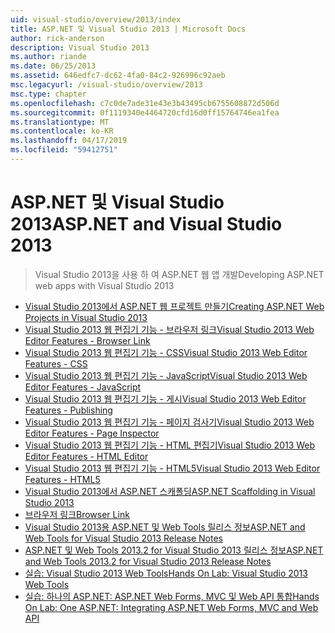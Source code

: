 ```yaml
---
uid: visual-studio/overview/2013/index
title: ASP.NET 및 Visual Studio 2013 | Microsoft Docs
author: rick-anderson
description: Visual Studio 2013
ms.author: riande
ms.date: 06/25/2013
ms.assetid: 646edfc7-dc62-4fa0-84c2-926996c92aeb
msc.legacyurl: /visual-studio/overview/2013
msc.type: chapter
ms.openlocfilehash: c7c0de7ade31e43e3b43495cb6755608872d506d
ms.sourcegitcommit: 0f1119340e4464720cfd16d0ff15764746ea1fea
ms.translationtype: MT
ms.contentlocale: ko-KR
ms.lasthandoff: 04/17/2019
ms.locfileid: "59412751"
---
```

# <a name="aspnet-and-visual-studio-2013"></a><span data-ttu-id="06082-103">ASP.NET 및 Visual Studio 2013</span><span class="sxs-lookup"><span data-stu-id="06082-103">ASP.NET and Visual Studio 2013</span></span>

> <span data-ttu-id="06082-104">Visual Studio 2013을 사용 하 여 ASP.NET 웹 앱 개발</span><span class="sxs-lookup"><span data-stu-id="06082-104">Developing ASP.NET web apps with Visual Studio 2013</span></span>


- [<span data-ttu-id="06082-105">Visual Studio 2013에서 ASP.NET 웹 프로젝트 만들기</span><span class="sxs-lookup"><span data-stu-id="06082-105">Creating ASP.NET Web Projects in Visual Studio 2013</span></span>](creating-web-projects-in-visual-studio.md)
- [<span data-ttu-id="06082-106">Visual Studio 2013 웹 편집기 기능 - 브라우저 링크</span><span class="sxs-lookup"><span data-stu-id="06082-106">Visual Studio 2013 Web Editor Features - Browser Link</span></span>](visual-studio-2013-web-editor-features-browser-link.md)
- [<span data-ttu-id="06082-107">Visual Studio 2013 웹 편집기 기능 - CSS</span><span class="sxs-lookup"><span data-stu-id="06082-107">Visual Studio 2013 Web Editor Features - CSS</span></span>](visual-studio-2013-web-editor-features-css.md)
- [<span data-ttu-id="06082-108">Visual Studio 2013 웹 편집기 기능 - JavaScript</span><span class="sxs-lookup"><span data-stu-id="06082-108">Visual Studio 2013 Web Editor Features - JavaScript</span></span>](visual-studio-2013-web-editor-features-javascript.md)
- [<span data-ttu-id="06082-109">Visual Studio 2013 웹 편집기 기능 - 게시</span><span class="sxs-lookup"><span data-stu-id="06082-109">Visual Studio 2013 Web Editor Features - Publishing</span></span>](visual-studio-2013-web-editor-features-publishing.md)
- [<span data-ttu-id="06082-110">Visual Studio 2013 웹 편집기 기능 - 페이지 검사기</span><span class="sxs-lookup"><span data-stu-id="06082-110">Visual Studio 2013 Web Editor Features - Page Inspector</span></span>](visual-studio-2013-web-editor-features-page-inspector.md)
- [<span data-ttu-id="06082-111">Visual Studio 2013 웹 편집기 기능 - HTML 편집기</span><span class="sxs-lookup"><span data-stu-id="06082-111">Visual Studio 2013 Web Editor Features - HTML Editor</span></span>](visual-studio-2013-web-editor-features-html-editor.md)
- [<span data-ttu-id="06082-112">Visual Studio 2013 웹 편집기 기능 - HTML5</span><span class="sxs-lookup"><span data-stu-id="06082-112">Visual Studio 2013 Web Editor Features - HTML5</span></span>](visual-studio-2013-web-editor-features-html5.md)
- [<span data-ttu-id="06082-113">Visual Studio 2013에서 ASP.NET 스캐폴딩</span><span class="sxs-lookup"><span data-stu-id="06082-113">ASP.NET Scaffolding in Visual Studio 2013</span></span>](aspnet-scaffolding-overview.md)
- [<span data-ttu-id="06082-114">브라우저 링크</span><span class="sxs-lookup"><span data-stu-id="06082-114">Browser Link</span></span>](using-browser-link.md)
- [<span data-ttu-id="06082-115">Visual Studio 2013용 ASP.NET 및 Web Tools 릴리스 정보</span><span class="sxs-lookup"><span data-stu-id="06082-115">ASP.NET and Web Tools for Visual Studio 2013 Release Notes</span></span>](release-notes.md)
- [<span data-ttu-id="06082-116">ASP.NET 및 Web Tools 2013.2 for Visual Studio 2013 릴리스 정보</span><span class="sxs-lookup"><span data-stu-id="06082-116">ASP.NET and Web Tools 2013.2 for Visual Studio 2013 Release Notes</span></span>](aspnet-and-web-tools-20132-preview-for-visual-studio-2013-release-notes.md)
- [<span data-ttu-id="06082-117">실습: Visual Studio 2013 Web Tools</span><span class="sxs-lookup"><span data-stu-id="06082-117">Hands On Lab: Visual Studio 2013 Web Tools</span></span>](visual-studio-2013-web-tools.md)
- [<span data-ttu-id="06082-118">실습: 하나의 ASP.NET: ASP.NET Web Forms, MVC 및 Web API 통합</span><span class="sxs-lookup"><span data-stu-id="06082-118">Hands On Lab: One ASP.NET: Integrating ASP.NET Web Forms, MVC and Web API</span></span>](one-aspnet-integrating-aspnet-web-forms-mvc-and-web-api.md)
